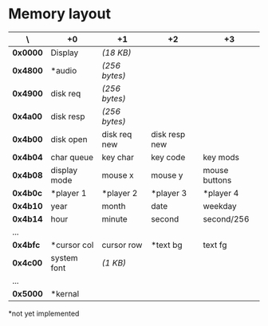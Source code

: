 Memory layout
=============

\          | +0           | +1            | +2            | +3
-----------|--------------|---------------|---------------|--------------
**0x0000** | Display      | _(18 KB)_     |               |
**0x4800** | *audio       | _(256 bytes)_ |               |
**0x4900** | disk req     | _(256 bytes)_ |               |
**0x4a00** | disk resp    | _(256 bytes)_ |               |
**0x4b00** | disk open    | disk req new  | disk resp new |
**0x4b04** | char queue   | key char      | key code      | key mods
**0x4b08** | display mode | mouse x       | mouse y       | mouse buttons
**0x4b0c** | *player 1    | *player 2     | *player 3     | *player 4
**0x4b10** | year         | month         | date          | weekday
**0x4b14** | hour         | minute        | second        | second/256
...        |              |               |               |
**0x4bfc** | *cursor col  | cursor row    | *text bg      | text fg
**0x4c00** | system font  | _(1 KB)_      |               |
...        |              |               |               |
**0x5000** | *kernal      |               |               |

*not yet implemented
